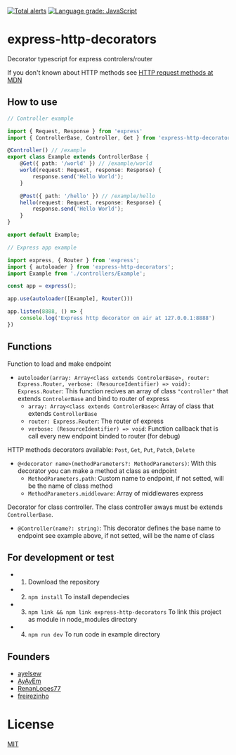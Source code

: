 [![Total alerts](https://img.shields.io/lgtm/alerts/g/ayelsew/express-decorator.svg?logo=lgtm&logoWidth=18)](https://lgtm.com/projects/g/ayelsew/express-decorator/alerts/)
[![Language grade: JavaScript](https://img.shields.io/lgtm/grade/javascript/g/ayelsew/express-decorator.svg?logo=lgtm&logoWidth=18)](https://lgtm.com/projects/g/ayelsew/express-decorator/context:javascript)

# express-http-decorators

Decorator typescript for express controlers/router

If you don't known about HTTP methods see [HTTP request methods at MDN](https://developer.mozilla.org/en-US/docs/Web/HTTP/Methods)

## How to use

```ts
// Controller example

import { Request, Response } from 'express'
import { ControllerBase, Controller, Get } from 'express-http-decorators';

@Controller() // /example
export class Example extends ControllerBase {
    @Get({ path: '/world' }) // /example/world
    world(request: Request, response: Response) {
        response.send('Hello World');
    }

    @Post({ path: '/hello' }) // /example/hello
    hello(request: Request, response: Response) {
        response.send('Hello World');
    }
}

export default Example;
```

```ts
// Express app example

import express, { Router } from 'express';
import { autoloader } from 'express-http-decorators';
import Example from './controllers/Example';

const app = express();

app.use(autoloader([Example], Router()))

app.listen(8888, () => {
    console.log('Express http decorator on air at 127.0.0.1:8888')
})

```

## Functions

Function to load and make endpoint
- `autoloader(array: Array<class extends ControlerBase>, router: Express.Router, verbose: (ResourceIdentifier) => void): Express.Router`: This function recives an array of class `"controller"` that extends `ControlerBase` and bind to router of express  
    - `array: Array<class extends ControlerBase>`: Array of class that extends `ControllerBase`  
    - `router: Express.Router`: The router of express  
    - `verbose: (ResourceIdentifier) => void`: Function callback that is call every new endpoint binded to router (for debug)

HTTP methods decorators available: `Post`, `Get`, `Put`, `Patch`, `Delete`
- `@<decorator name>(methodParameters?: MethodParameters)`: With this decorator you can make a method at class as endpoint
    - `MethodParameters.path`: Custom name to endpoint, if not setted, will be the name of class method
    - `MethodParameters.middleware`: Array of middlewares express

Decorator for class controller. The class controller aways must be extends `ControllerBase`.
- `@Controller(name?: string)`: This decorator defines the base name to endpoint see example above, if not setted, will be the name of class

## For development or test

 - 1) Download the repository
 - 2) `npm install` To install dependecies
 - 3) `npm link && npm link express-http-decorators` To link this project as module in node_modules directory
 - 4) `npm run dev` To run code in example directory

## Founders
- [ayelsew](https://github.com/ayelsew)
- [AyAyEm](https://github.com/AyAyEm)
- [RenanLopes77](https://github.com/RenanLopes77)
- [freirezinho](https://github.com/freirezinho)

 
# License
[MIT](/LICENSE)